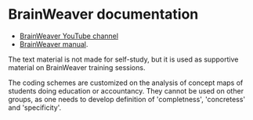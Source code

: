 # BrainWeaver documentation

 * [BrainWeaver YouTube channel](https://www.youtube.com/playlist?list=PLu8_ZyzXyRDE8WJAsUIPLkHztEyKvYc2C)
 * [BrainWeaver manual](Manual.md).

The text material is not made for self-study, but it is used as supportive material on BrainWeaver training sessions.

The coding schemes are customized on the analysis of concept maps of students doing education or accountancy.
They cannot be used on other groups, as one needs to develop definition of 'completness', 'concretess' and 'specificity'.
